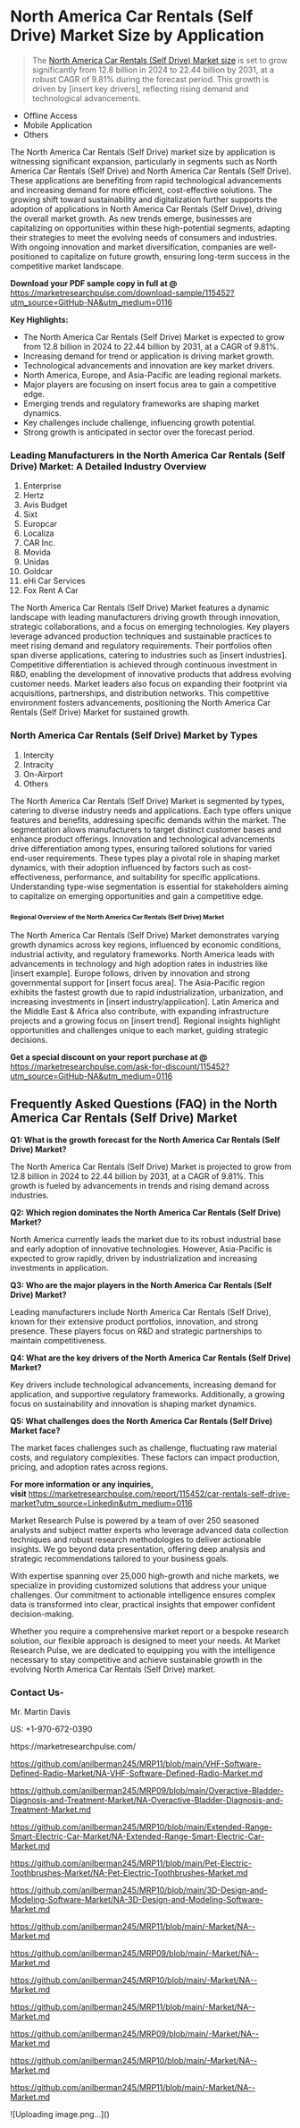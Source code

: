 <h1>North America Car Rentals (Self Drive) Market&nbsp;Size by Application</h1><blockquote><p>The <a href="https://marketresearchpulse.com/download-sample/115452?utm_source=GitHub-NA&amp;utm_medium=0116">North America Car Rentals (Self Drive) Market size</a> is set to grow significantly from 12.8 billion in 2024 to 22.44 billion by 2031, at a robust CAGR of 9.81% during the forecast period. This growth is driven by [insert key drivers], reflecting rising demand and technological advancements.</p></blockquote><ul><li>Offline Access<li> Mobile Application<li> Others</li></ul><p>The North America Car Rentals (Self Drive) market size by application is witnessing significant expansion, particularly in segments such as North America Car Rentals (Self Drive) and North America Car Rentals (Self Drive). These applications are benefiting from rapid technological advancements and increasing demand for more efficient, cost-effective solutions. The growing shift toward sustainability and digitalization further supports the adoption of applications in North America Car Rentals (Self Drive), driving the overall market growth. As new trends emerge, businesses are capitalizing on opportunities within these high-potential segments, adapting their strategies to meet the evolving needs of consumers and industries. With ongoing innovation and market diversification, companies are well-positioned to capitalize on future growth, ensuring long-term success in the competitive market landscape.</p><p><strong>Download your PDF sample copy in full at @ </strong><a href="https://marketresearchpulse.com/download-sample/115452?utm_source=GitHub-NA&amp;utm_medium=0116">https://marketresearchpulse.com/download-sample/115452?utm_source=GitHub-NA&amp;utm_medium=0116</a></p><p><strong>Key Highlights: </strong></p><ul><li>The North America Car Rentals (Self Drive) Market is expected to grow from 12.8 billion in 2024 to 22.44 billion by 2031, at a CAGR of 9.81%.</li><li>Increasing demand for trend or application is driving market growth.</li><li>Technological advancements and innovation are key market drivers.</li><li>North America, Europe, and Asia-Pacific are leading regional markets.</li><li>Major players are focusing on insert focus area to gain a competitive edge.</li><li>Emerging trends and regulatory frameworks are shaping market dynamics.</li><li>Key challenges include challenge, influencing growth potential.</li><li>Strong growth is anticipated in sector over the forecast period.</li></ul><h3>Leading Manufacturers in the North America Car Rentals (Self Drive) Market: A Detailed Industry Overview</h3><ol><li>Enterprise</li><li>Hertz</li><li>Avis Budget</li><li>Sixt</li><li>Europcar</li><li>Localiza</li><li>CAR Inc.</li><li>Movida</li><li>Unidas</li><li>Goldcar</li><li>eHi Car Services</li><li>Fox Rent A Car</li></ol><div class="flex max-w-full flex-col flex-grow"><div class="min-h-8 text-message flex w-full flex-col items-end gap-2 whitespace-normal break-words [.text-message+&amp;]:mt-5" dir="auto" data-message-author-role="assistant" data-message-id="fd8432e4-4910-450d-b182-61b7bfb0a01f" data-message-model-slug="gpt-4o"><div class="flex w-full flex-col gap-1 empty:hidden first:pt-[3px]"><div class="markdown prose w-full break-words dark:prose-invert light"><p>The North America Car Rentals (Self Drive) Market features a dynamic landscape with leading manufacturers driving growth through innovation, strategic collaborations, and a focus on emerging technologies. Key players leverage advanced production techniques and sustainable practices to meet rising demand and regulatory requirements. Their portfolios often span diverse applications, catering to industries such as [insert industries]. Competitive differentiation is achieved through continuous investment in R&amp;D, enabling the development of innovative products that address evolving customer needs. Market leaders also focus on expanding their footprint via acquisitions, partnerships, and distribution networks. This competitive environment fosters advancements, positioning the North America Car Rentals (Self Drive) Market for sustained growth.</p></div></div></div></div><h3>North America Car Rentals (Self Drive) Market by Types</h3><ol><li>Intercity<li> Intracity<li> On-Airport<li> Others</li></ol><div class="flex max-w-full flex-col flex-grow"><div class="min-h-8 text-message flex w-full flex-col items-end gap-2 whitespace-normal break-words [.text-message+&amp;]:mt-5" dir="auto" data-message-author-role="assistant" data-message-id="084470be-0bb7-4664-bddf-5156b4f41249" data-message-model-slug="gpt-4o-mini"><div class="flex w-full flex-col gap-1 empty:hidden first:pt-[3px]"><div class="markdown prose w-full break-words dark:prose-invert light"><p>The North America Car Rentals (Self Drive) Market is segmented by types, catering to diverse industry needs and applications. Each type offers unique features and benefits, addressing specific demands within the market. The segmentation allows manufacturers to target distinct customer bases and enhance product offerings. Innovation and technological advancements drive differentiation among types, ensuring tailored solutions for varied end-user requirements. These types play a pivotal role in shaping market dynamics, with their adoption influenced by factors such as cost-effectiveness, performance, and suitability for specific applications. Understanding type-wise segmentation is essential for stakeholders aiming to capitalize on emerging opportunities and gain a competitive edge.</p></div></div></div></div><h3><span style="font-size: 11px;">Regional Overview of the North America Car Rentals (Self Drive) Market</span></h3><div class="flex max-w-full flex-col flex-grow"><div class="min-h-8 text-message flex w-full flex-col items-end gap-2 whitespace-normal break-words [.text-message+&amp;]:mt-5" dir="auto" data-message-author-role="assistant" data-message-id="e9038762-ce64-4e30-91c9-9bd413514231" data-message-model-slug="gpt-4o-mini"><div class="flex w-full flex-col gap-1 empty:hidden first:pt-[3px]"><div class="markdown prose w-full break-words dark:prose-invert light"><p>The North America Car Rentals (Self Drive) Market demonstrates varying growth dynamics across key regions, influenced by economic conditions, industrial activity, and regulatory frameworks. North America leads with advancements in technology and high adoption rates in industries like [insert example]. Europe follows, driven by innovation and strong governmental support for [insert focus area]. The Asia-Pacific region exhibits the fastest growth due to rapid industrialization, urbanization, and increasing investments in [insert industry/application]. Latin America and the Middle East &amp; Africa also contribute, with expanding infrastructure projects and a growing focus on [insert trend]. Regional insights highlight opportunities and challenges unique to each market, guiding strategic decisions.</p></div></div></div></div><p><strong>Get a special discount on your report purchase at @ </strong><a href="https://marketresearchpulse.com/ask-for-discount/115452?utm_source=GitHub-NA&amp;utm_medium=0116">https://marketresearchpulse.com/ask-for-discount/115452?utm_source=GitHub-NA&amp;utm_medium=0116</a></p><h2>Frequently Asked Questions (FAQ) in the North America Car Rentals (Self Drive) Market</h2><p><strong>Q1: What is the growth forecast for the North America Car Rentals (Self Drive) Market?</strong></p><p>The North America Car Rentals (Self Drive) Market is projected to grow from 12.8 billion in 2024 to 22.44 billion by 2031, at a CAGR of 9.81%. This growth is fueled by advancements in trends and rising demand across industries.</p><p><strong>Q2: Which region dominates the North America Car Rentals (Self Drive) Market?</strong></p><p>North America currently leads the market due to its robust industrial base and early adoption of innovative technologies. However, Asia-Pacific is expected to grow rapidly, driven by industrialization and increasing investments in application.</p><p><strong>Q3: Who are the major players in the North America Car Rentals (Self Drive) Market?</strong></p><p>Leading manufacturers include North America Car Rentals (Self Drive), known for their extensive product portfolios, innovation, and strong presence. These players focus on R&amp;D and strategic partnerships to maintain competitiveness.</p><p><strong>Q4: What are the key drivers of the North America Car Rentals (Self Drive) Market?</strong></p><p>Key drivers include technological advancements, increasing demand for application, and supportive regulatory frameworks. Additionally, a growing focus on sustainability and innovation is shaping market dynamics.</p><p><strong>Q5: What challenges does the North America Car Rentals (Self Drive) Market face?</strong></p><p>The market faces challenges such as challenge, fluctuating raw material costs, and regulatory complexities. These factors can impact production, pricing, and adoption rates across regions.</p><p><strong>For more information or any inquiries, visit&nbsp;</strong><a href="https://marketresearchpulse.com/report/115452/car-rentals-self-drive-market?utm_source=Linkedin&utm_medium=0116">https://marketresearchpulse.com/report/115452/car-rentals-self-drive-market?utm_source=Linkedin&utm_medium=0116</a></p><p>Market Research Pulse is powered by a team of over 250 seasoned analysts and subject matter experts who leverage advanced data collection techniques and robust research methodologies to deliver actionable insights. We go beyond data presentation, offering deep analysis and strategic recommendations tailored to your business goals.</p><p>With expertise spanning over 25,000 high-growth and niche markets, we specialize in providing customized solutions that address your unique challenges. Our commitment to actionable intelligence ensures complex data is transformed into clear, practical insights that empower confident decision-making.</p><p>Whether you require a comprehensive market report or a bespoke research solution, our flexible approach is designed to meet your needs. At Market Research Pulse, we are dedicated to equipping you with the intelligence necessary to stay competitive and achieve sustainable growth in the evolving North America Car Rentals (Self Drive) market.</p><h3><strong>Contact Us-</strong></h3><p>Mr. Martin Davis</p><p>US: +1-970-672-0390</p><p>https://marketresearchpulse.com/</p><p><a href="https://github.com/anilberman245/MRP11/blob/main/VHF-Software-Defined-Radio-Market/NA-VHF-Software-Defined-Radio-Market.md">https://github.com/anilberman245/MRP11/blob/main/VHF-Software-Defined-Radio-Market/NA-VHF-Software-Defined-Radio-Market.md</a></p><p><a href="https://github.com/anilberman245/MRP09/blob/main/Overactive-Bladder-Diagnosis-and-Treatment-Market/NA-Overactive-Bladder-Diagnosis-and-Treatment-Market.md">https://github.com/anilberman245/MRP09/blob/main/Overactive-Bladder-Diagnosis-and-Treatment-Market/NA-Overactive-Bladder-Diagnosis-and-Treatment-Market.md</a></p><p><a href="https://github.com/anilberman245/MRP10/blob/main/Extended-Range-Smart-Electric-Car-Market/NA-Extended-Range-Smart-Electric-Car-Market.md">https://github.com/anilberman245/MRP10/blob/main/Extended-Range-Smart-Electric-Car-Market/NA-Extended-Range-Smart-Electric-Car-Market.md</a></p><p><a href="https://github.com/anilberman245/MRP11/blob/main/Pet-Electric-Toothbrushes-Market/NA-Pet-Electric-Toothbrushes-Market.md">https://github.com/anilberman245/MRP11/blob/main/Pet-Electric-Toothbrushes-Market/NA-Pet-Electric-Toothbrushes-Market.md</a></p><p><a href="https://github.com/anilberman245/MRP10/blob/main/3D-Design-and-Modeling-Software-Market/NA-3D-Design-and-Modeling-Software-Market.md">https://github.com/anilberman245/MRP10/blob/main/3D-Design-and-Modeling-Software-Market/NA-3D-Design-and-Modeling-Software-Market.md</a></p><p><a href="https://github.com/anilberman245/MRP11/blob/main/-Market/NA--Market.md">https://github.com/anilberman245/MRP11/blob/main/-Market/NA--Market.md</a></p><p><a href="https://github.com/anilberman245/MRP09/blob/main/-Market/NA--Market.md">https://github.com/anilberman245/MRP09/blob/main/-Market/NA--Market.md</a></p><p><a href="https://github.com/anilberman245/MRP10/blob/main/-Market/NA--Market.md">https://github.com/anilberman245/MRP10/blob/main/-Market/NA--Market.md</a></p><p><a href="https://github.com/anilberman245/MRP11/blob/main/-Market/NA--Market.md">https://github.com/anilberman245/MRP11/blob/main/-Market/NA--Market.md</a></p><p><a href="https://github.com/anilberman245/MRP09/blob/main/-Market/NA--Market.md">https://github.com/anilberman245/MRP09/blob/main/-Market/NA--Market.md</a></p><p><a href="https://github.com/anilberman245/MRP10/blob/main/-Market/NA--Market.md">https://github.com/anilberman245/MRP10/blob/main/-Market/NA--Market.md</a></p><p><a href="https://github.com/anilberman245/MRP11/blob/main/-Market/NA--Market.md">https://github.com/anilberman245/MRP11/blob/main/-Market/NA--Market.md</a></p>
![Uploading image.png…]()
